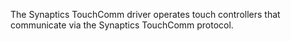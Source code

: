 The Synaptics TouchComm driver operates touch controllers that communicate via the Synaptics TouchComm protocol.
